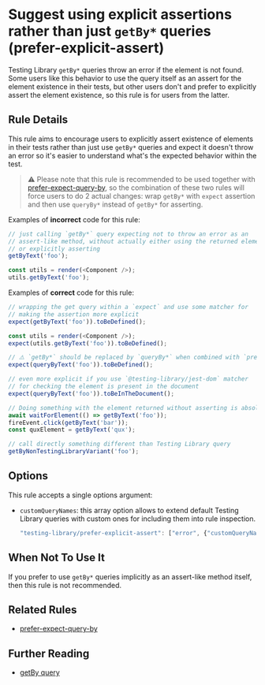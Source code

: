 # Suggest using explicit assertions rather than just `getBy*` queries (prefer-explicit-assert)

Testing Library `getBy*` queries throw an error if the element is not
found. Some users like this behavior to use the query itself as an
assert for the element existence in their tests, but other users don't
and prefer to explicitly assert the element existence, so this rule is
for users from the latter.

## Rule Details

This rule aims to encourage users to explicitly assert existence of
elements in their tests rather than just use `getBy*` queries and expect
it doesn't throw an error so it's easier to understand what's the
expected behavior within the test.

> ⚠️ Please note that this rule is recommended to be used together with
> [prefer-expect-query-by](docs/rules/prefer-expect-query-by.md), so the
> combination of these two rules will force users to do 2 actual
> changes: wrap `getBy*` with `expect` assertion and then use `queryBy*`
> instead of `getBy*` for asserting.

Examples of **incorrect** code for this rule:

```js
// just calling `getBy*` query expecting not to throw an error as an
// assert-like method, without actually either using the returned element
// or explicitly asserting
getByText('foo');

const utils = render(<Component />);
utils.getByText('foo');
```

Examples of **correct** code for this rule:

```js
// wrapping the get query within a `expect` and use some matcher for
// making the assertion more explicit
expect(getByText('foo')).toBeDefined();

const utils = render(<Component />);
expect(utils.getByText('foo')).toBeDefined();

// ⚠️ `getBy*` should be replaced by `queryBy*` when combined with `prefer-expect-query-by` rule
expect(queryByText('foo')).toBeDefined();

// even more explicit if you use `@testing-library/jest-dom` matcher
// for checking the element is present in the document
expect(queryByText('foo')).toBeInTheDocument();

// Doing something with the element returned without asserting is absolutely fine
await waitForElement(() => getByText('foo'));
fireEvent.click(getByText('bar'));
const quxElement = getByText('qux');

// call directly something different than Testing Library query
getByNonTestingLibraryVariant('foo');
```

## Options

This rule accepts a single options argument:

- `customQueryNames`: this array option allows to extend default Testing
  Library queries with custom ones for including them into rule
  inspection.

  ```js
  "testing-library/prefer-explicit-assert": ["error", {"customQueryNames": ["getByIcon", "getBySomethingElse"]}],
  ```

## When Not To Use It

If you prefer to use `getBy*` queries implicitly as an assert-like
method itself, then this rule is not recommended.

## Related Rules

- [prefer-expect-query-by](docs/rules/prefer-expect-query-by.md)

## Further Reading

- [getBy query](https://testing-library.com/docs/dom-testing-library/api-queries#getby)
